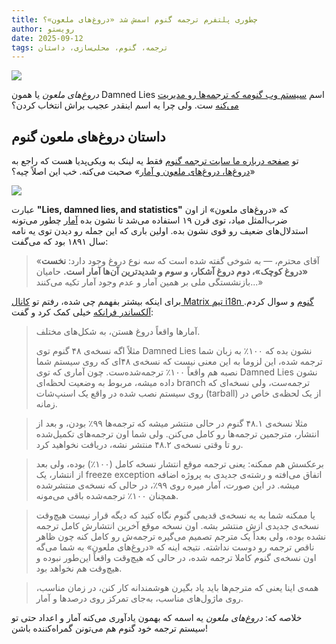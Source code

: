 ```yaml
---
title: چطوری پلتفرم ترجمه گنوم اسمش شد «دروغ‌های ملعون»؟
author: رویستو
date: 2025-09-12
tags: ترجمه، گنوم، محلی‌سازی، داستان
---
```


![](/assets/img/lies-damned-lies-and-statistics-banner.png)

*دروغ‌های ملعون* یا همون Damned Lies اسم [سیستم وب گنومه که ترجمه‌ها رو مدیریت می‌کنه](https://l10n.gnome.org/) ست. ولی چرا یه اسم اینقدر عجیب براش انتخاب کردن؟

## داستان دروغ‌های ملعون گنوم

تو [صفحه درباره ما سایت ترجمه گنوم](https://l10n.gnome.org/about/) فقط یه لینک به ویکی‌پدیا هست که راجع به «[دروغ‌ها، دروغ‌های ملعون و آمار](https://en.wikipedia.org/wiki/Lies,_damned_lies,_and_statistics)» صحبت می‌کنه. خب این اصلاً چیه؟

![](/assets/img/damned-lies-about-gnome.png)

عبارت **"Lies, damned lies, and statistics"** که «دروغ‌های ملعون» از اون ضرب‌المثل میاد، توی قرن ۱۹ استفاده می‌شد تا نشون بده [آمار](https://en.wikipedia.org/wiki/Statistics) چطور می‌تونه استدلال‌های ضعیف رو قوی نشون بده. اولین باری که این جمله رو دیدن توی یه نامه سال ۱۸۹۱ بود که می‌گفت:

> «آقای محترم، — به شوخی گفته شده است که سه نوع دروغ وجود دارد: **نخست «دروغ کوچک»، دوم دروغ آشکار، و سوم و شدیدترین آن‌ها آمار است.** حامیان بازنشستگی ملی بر همین آمار و عدم وجود آمار تکیه می‌کنند...»

برای اینکه بیشتر بفهمم چی شده، رفتم تو [کانال Matrix تیم i18n گنوم](https://matrix.to/#/#i18n:gnome.org) و سوال کردم. [آلکساندر فرانکه](https://alexandrefranke.com/) خیلی کمک کرد و گفت:

> آمارها واقعاً دروغ هستن، به شکل‌های مختلف.
> 
> مثلاً اگه نسخه‌ی ۴۸ گنوم توی Damned Lies نشون بده که ۱۰۰٪ به زبان شما ترجمه شده، این لزوما به این معنی نیست که نسخه‌ی ۴۸‌ای که روی سیستم شما نصبه هم واقعاً ۱۰۰٪ ترجمه‌شده‌ست. چون آماری که توی Damned Lies نشون داده میشه، مربوط به وضعیت لحظه‌ای branch ترجمه‌ست، ولی نسخه‌ای که روی سیستم نصب شده در واقع یک اسنپ‌شات (tarball) از یک لحظه‌ی خاص در زمانه.

> مثلا نسخه‌ی ۴۸.۱ گنوم در حالی منتشر میشه که ترجمه‌ها ۹۹٪ بودن، و بعد از انتشار، مترجمین ترجمه‌ها رو کامل می‌کنن. ولی شما اون ترجمه‌های تکمیل‌شده رو تا وقتی نسخه‌ی ۴۸.۲ منتشر نشه، دریافت نخواهید کرد.

> برعکسش هم ممکنه: یعنی ترجمه موقع انتشار نسخه کامل (۱۰۰٪) بوده، ولی بعد از انتشار، یک freeze exception اتفاق می‌افته و رشته‌ی جدیدی به پروژه اضافه میشه. در این صورت، آمار میره روی ۹۹٪، در حالی که نسخه‌ی منتشرشده همچنان ۱۰۰٪ ترجمه‌شده باقی می‌مونه.

> یا ممکنه شما به یه نسخه‌ی قدیمی گنوم نگاه کنید که دیگه قرار نیست هیچ‌وقت نسخه‌ی جدیدی ازش منتشر بشه. اون نسخه موقع آخرین انتشارش کامل ترجمه نشده بوده، ولی بعداً یک مترجم تصمیم می‌گیره ترجمه‌ش رو کامل کنه چون ظاهر ناقص ترجمه رو دوست نداشته. نتیجه اینه که «دروغ‌های ملعون» به شما می‌گه اون نسخه‌ی گنوم کاملا ترجمه شده، در حالی که هیچ‌وقت واقعاً این‌طور نبوده و هیچ‌وقت هم نخواهد بود.

> همه‌ی اینا یعنی که مترجم‌ها باید یاد بگیرن هوشمندانه کار کنن، در زمان مناسب، روی ماژول‌های مناسب، به‌جای تمرکز روی درصدها و آمار.

خلاصه که: *دروغ‌های ملعون* یه اسمه که بهمون یادآوری می‌کنه آمار و اعداد حتی تو سیستم ترجمه خود گنوم هم می‌تونن گمراه‌کننده باشن!
